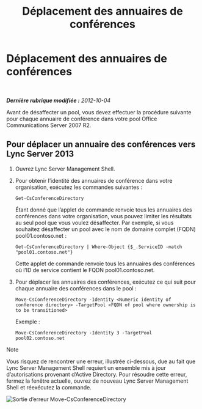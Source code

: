 ﻿---
title: Déplacement des annuaires de conférences
TOCTitle: Déplacement des annuaires de conférences
ms:assetid: 71a28308-1f3b-4717-b535-2f4bfe3499a1
ms:mtpsurl: https://technet.microsoft.com/fr-fr/library/JJ204994(v=OCS.15)
ms:contentKeyID: 49297658
ms.date: 05/20/2016
mtps_version: v=OCS.15
ms.translationtype: HT
---

# Déplacement des annuaires de conférences

 

_**Dernière rubrique modifiée :** 2012-10-04_

Avant de désaffecter un pool, vous devez effectuer la procédure suivante pour chaque annuaire de conférence dans votre pool Office Communications Server 2007 R2.

## Pour déplacer un annuaire des conférences vers Lync Server 2013

1.  Ouvrez Lync Server Management Shell.

2.  Pour obtenir l’identité des annuaires de conférence dans votre organisation, exécutez les commandes suivantes :
    
        Get-CsConferenceDirectory
    
    Étant donné que l’applet de commande renvoie tous les annuaires des conférences dans votre organisation, vous pouvez limiter les résultats au seul pool que vous voulez désaffecter. Par exemple, si vous souhaitez désaffecter un pool avec le nom de domaine complet (FQDN) pool01.contoso.net :
    
        Get-CsConferenceDirectory | Where-Object {$_.ServiceID -match "pool01.contoso.net"}
    
    Cette applet de commande renvoie tous les annuaires des conférences où l’ID de service contient le FQDN pool01.contoso.net.

3.  Pour déplacer les annuaires des conférences, exécutez ce qui suit pour chaque annuaire des conférences dans le pool :
    
        Move-CsConferenceDirectory -Identity <Numeric identity of conference directory> -TargetPool <FQDN of pool where ownership is to be transitioned>
    
    Exemple :
    
        Move-CsConferenceDirectory -Identity 3 -TargetPool pool02.contoso.net

> [!note]  
> Vous risquez de rencontrer une erreur, illustrée ci-dessous, due au fait que Lync Server Management Shell requiert un ensemble mis à jour d’autorisations provenant d’Active Directory. Pour résoudre cette erreur, fermez la fenêtre actuelle, ouvrez de nouveau Lync Server Management Shell et réexécutez la commande.

![Sortie d’erreur Move-CsConferenceDirectory](images/JJ204994.4748b9e8-9651-4527-afe1-cbdc6d5ce4a8(OCS.15).jpg "Sortie d’erreur Move-CsConferenceDirectory")

